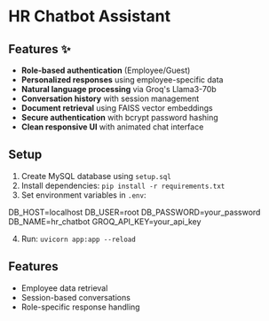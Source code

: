 
# HR Chatbot Assistant


## Features ✨

- **Role-based authentication** (Employee/Guest)
- **Personalized responses** using employee-specific data
- **Natural language processing** via Groq's Llama3-70b
- **Conversation history** with session management
- **Document retrieval** using FAISS vector embeddings
- **Secure authentication** with bcrypt password hashing
- **Clean responsive UI** with animated chat interface

## Setup
1. Create MySQL database using `setup.sql`
2. Install dependencies: `pip install -r requirements.txt`
3. Set environment variables in `.env`:

DB_HOST=localhost
DB_USER=root
DB_PASSWORD=your_password
DB_NAME=hr_chatbot
GROQ_API_KEY=your_api_key

4. Run: `uvicorn app:app --reload`

## Features
- Employee data retrieval
- Session-based conversations
- Role-specific response handling
